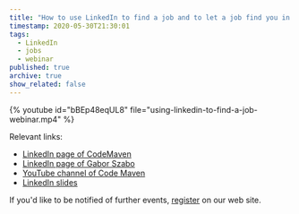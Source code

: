 ```yaml
---
title: "How to use LinkedIn to find a job and to let a job find you in Hi-Tech"
timestamp: 2020-05-30T21:30:01
tags:
  - LinkedIn
  - jobs
  - webinar
published: true
archive: true
show_related: false
---
```




{% youtube id="bBEp48eqUL8" file="using-linkedin-to-find-a-job-webinar.mp4" %}


Relevant links:

* [LinkedIn page of CodeMaven](/linkedin)
* [LinkedIn page of Gabor Szabo](https://linkedin.com/in/szabgab)
* [YouTube channel of Code Maven](/youtube)
* [LinkedIn slides](https://code-maven.com/slides/linkedin)

If you'd like to be notified of further events, [register](/register) on our web site.

